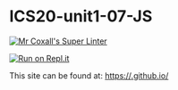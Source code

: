 # ICS20-unit1-07-JS

[![Mr Coxall's Super Linter](https://github.com/<OWNER>/<REPOSITORY>/workflows/Mr%20Coxall's%20Super%20Linter/badge.svg)](https://github.com/<OWNER>/<REPOSITORY>/actions/)

[![Run on Repl.it](https://repl.it/badge/github/<OWNER>/<REPOSITORY>)](https://repl.it/github/<OWNER>/<REPOSITORY>)

This site can be found at: [https://<OWNER>.github.io/<REPOSITORY>](https://<OWNER>.github.io/<REPOSITORY>)